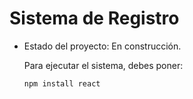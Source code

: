 <h1> Sistema de Registro </h1>

- Estado del proyecto: En construcción.

  Para ejecutar el sistema, debes poner:

  ```npm install react```
